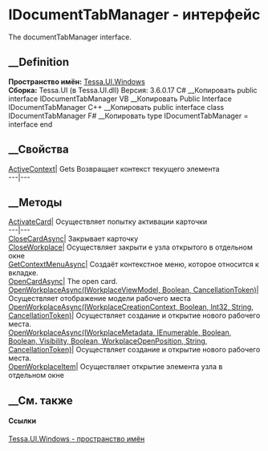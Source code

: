 # IDocumentTabManager - интерфейс
The documentTabManager interface.
## __Definition
 **Пространство имён:** [Tessa.UI.Windows](N_Tessa_UI_Windows.htm)  
 **Сборка:** Tessa.UI (в Tessa.UI.dll) Версия: 3.6.0.17
C# __Копировать
     public interface IDocumentTabManager
VB __Копировать
     Public Interface IDocumentTabManager
C++ __Копировать
     public interface class IDocumentTabManager
F# __Копировать
     type IDocumentTabManager = interface end
##  __Свойства
[ActiveContext](P_Tessa_UI_Windows_IDocumentTabManager_ActiveContext.htm)|
Gets Возвращает контекст текущего элемента  
---|---  
## __Методы
[ActivateCard](M_Tessa_UI_Windows_IDocumentTabManager_ActivateCard.htm)|
Осуществляет попытку активации карточки  
---|---  
[CloseCardAsync](M_Tessa_UI_Windows_IDocumentTabManager_CloseCardAsync.htm)|
Закрывает карточку  
[CloseWorkplace](M_Tessa_UI_Windows_IDocumentTabManager_CloseWorkplace.htm)|
Осуществляет закрыти е узла открытого в отдельном окне  
[GetContextMenuAsync](M_Tessa_UI_Windows_IDocumentTabManager_GetContextMenuAsync.htm)|
Создаёт контекстное меню, которое относится к вкладке.  
[OpenCardAsync](M_Tessa_UI_Windows_IDocumentTabManager_OpenCardAsync.htm)|
The open card.  
[OpenWorkplaceAsync(IWorkplaceViewModel, Boolean,
CancellationToken)](M_Tessa_UI_Windows_IDocumentTabManager_OpenWorkplaceAsync_1.htm)|
Осуществляет отображение модели рабочего места  
[OpenWorkplaceAsync(IWorkplaceCreationContext, Boolean, Int32, String,
CancellationToken)](M_Tessa_UI_Windows_IDocumentTabManager_OpenWorkplaceAsync.htm)|
Осуществляет создание и открытие нового рабочего места.  
[OpenWorkplaceAsync(IWorkplaceMetadata, IEnumerable<RequestParameter>,
Boolean, Boolean, Visibility, Boolean, WorkplaceOpenPosition, String,
CancellationToken)](M_Tessa_UI_Windows_IDocumentTabManager_OpenWorkplaceAsync_2.htm)|
Осуществляет создание и открытие нового рабочего места.  
[OpenWorkplaceItem](M_Tessa_UI_Windows_IDocumentTabManager_OpenWorkplaceItem.htm)|
Осуществляет открытие элемента узла в отдельном окне  
## __См. также
#### Ссылки
[Tessa.UI.Windows - пространство имён](N_Tessa_UI_Windows.htm)
